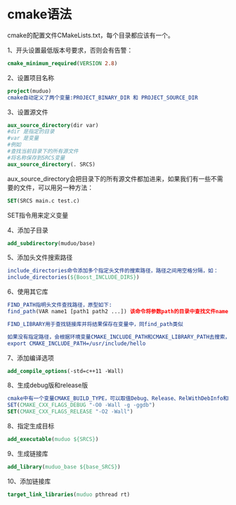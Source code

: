 # cmake语法

cmake的配置文件CMakeLists.txt，每个目录都应该有一个。

1、开头设置最低版本号要求，否则会有告警：

```cmake
cmake_minimum_required(VERSION 2.8)
```

2、设置项目名称

```cmake
project(muduo)
cmake自动定义了两个变量:PROJECT_BINARY_DIR 和 PROJECT_SOURCE_DIR
```

3、设置源文件

```cmake
aux_source_directory(dir var)
#dir 是指定的目录
#var 是变量
#例如
#查找当前目录下的所有源文件
#将名称保存到SRCS变量
aux_source_directory(. SRCS)
```

aux_source_directory会把目录下的所有源文件都加进来，如果我们有一些不需要的文件，可以用另一种方法：

```cmake
SET(SRCS main.c test.c)
```

SET指令用来定义变量

4、添加子目录

```cmake
add_subdirectory(muduo/base)
```

5、添加头文件搜索路径

```cmake
include_directories命令添加多个指定头文件的搜索路径，路径之间用空格分隔，如：
include_directories(${Boost_INCLUDE_DIRS})
```

6、使用其它库

```cmake
FIND_PATH指明头文件查找路径，原型如下:
find_path(VAR name1 [path1 path2 ...]) 该命令将参数path的目录中查找文件name1，并将找到的路径保存在变量VAR中

FIND_LIBRARY用于查找链接库并将结果保存在变量中，同find_path类似

如果没有指定路径，会根据环境变量CMAKE_INCLUDE_PATH和CMAKE_LIBRARY_PATH去搜索，注意这两个是环境变量，不是cmake变量，可以在bash中用export设置，比如：
export CMAKE_INCLUDE_PATH=/usr/include/hello
```

7、添加编译选项

```cmake
add_compile_options(-std=c++11 -Wall)
```

8、生成debug版和release版

```cmake
cmake中有一个变量CMAKE_BUILD_TYPE，可以取值Debug、Release、RelWithDebInfo和MinSizeRel。当这个变量是Debug时，cmake会使用CMAKE_CXX_FLAGS_DEBUG 和 CMAKE_C_FLAGS_DEBUG 中的字符串作为编译选项生成 Makefile;当这个变量为Release时，会使用变量 CMAKE_CXX_FLAGS_RELEASE 和 CMAKE_C_FLAGS_RELEASE 选项生成 Makefile。
SET(CMAKE_CXX_FLAGS_DEBUG "-O0 -Wall -g -ggdb")
SET(CMAKE_CXX_FLAGS_RELEASE "-O2 -Wall")
```



8、指定生成目标

```cmake
add_executable(muduo ${SRCS})
```

9、生成链接库

```cmake
add_library(muduo_base ${base_SRCS})
```

10、添加链接库

```cmake
target_link_libraries(muduo pthread rt)
```





